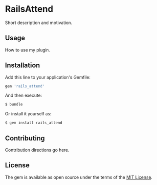# RailsAttend
Short description and motivation.

## Usage
How to use my plugin.

## Installation
Add this line to your application's Gemfile:

```ruby
gem 'rails_attend'
```

And then execute:
```bash
$ bundle
```

Or install it yourself as:
```bash
$ gem install rails_attend
```

## Contributing
Contribution directions go here.

## License
The gem is available as open source under the terms of the [MIT License](https://opensource.org/licenses/MIT).
